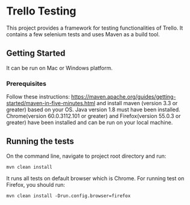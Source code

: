 # Trello Testing

This project provides a framework for testing functionalities of Trello. It contains a few selenium tests and uses Maven as a build tool.    

## Getting Started

It can be run on Mac or Windows platform.

### Prerequisites

Follow these instructions: https://maven.apache.org/guides/getting-started/maven-in-five-minutes.html and install maven (version 3.3 or greater) based on your OS.
Java version 1.8 must have been installed.
Chrome(version 60.0.3112.101 or greater) and Firefox(version 55.0.3 or greater) have been installed and can be run on your local machine.

## Running the tests

On the command line, navigate to project root directory and run:
```
mvn clean install
```

It runs all tests on default browser which is Chrome. For running test on Firefox, you should run:
```
mvn clean install -Drun.config.browser=firefox
```

